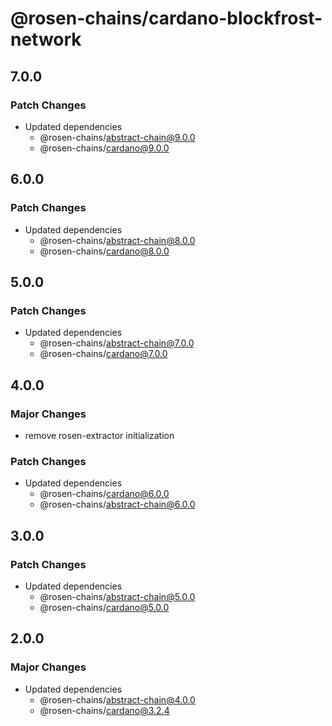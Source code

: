 # @rosen-chains/cardano-blockfrost-network

## 7.0.0

### Patch Changes

- Updated dependencies
  - @rosen-chains/abstract-chain@9.0.0
  - @rosen-chains/cardano@9.0.0

## 6.0.0

### Patch Changes

- Updated dependencies
  - @rosen-chains/abstract-chain@8.0.0
  - @rosen-chains/cardano@8.0.0

## 5.0.0

### Patch Changes

- Updated dependencies
  - @rosen-chains/abstract-chain@7.0.0
  - @rosen-chains/cardano@7.0.0

## 4.0.0

### Major Changes

- remove rosen-extractor initialization

### Patch Changes

- Updated dependencies
  - @rosen-chains/cardano@6.0.0
  - @rosen-chains/abstract-chain@6.0.0

## 3.0.0

### Patch Changes

- Updated dependencies
  - @rosen-chains/abstract-chain@5.0.0
  - @rosen-chains/cardano@5.0.0

## 2.0.0

### Major Changes

- Updated dependencies
  - @rosen-chains/abstract-chain@4.0.0
  - @rosen-chains/cardano@3.2.4
